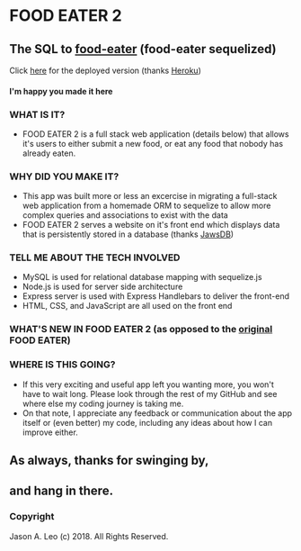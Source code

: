 # FOOD EATER 2
## The SQL to [food-eater](https://github.com/xezian/food-eater) (food-eater sequelized)
Click [here](https://vast-dawn-52952.herokuapp.com/) for the deployed version (thanks [Heroku](https://www.heroku.com/home))
#### I'm happy you made it here
### WHAT IS IT?
* FOOD EATER 2 is a full stack web application (details below) that allows it's users to either submit a new food, or eat any food that nobody has already eaten.
### WHY DID YOU MAKE IT?
* This app was built more or less an excercise in migrating a full-stack web application from a homemade ORM to sequelize to allow more complex queries and associations to exist with the data
* FOOD EATER 2 serves a website on it's front end which displays data that is persistently stored in a database (thanks [JawsDB](https://www.jawsdb.com/))
### TELL ME ABOUT THE TECH INVOLVED
* MySQL is used for relational database mapping with sequelize.js
* Node.js is used for server side architecture
* Express server is used with Express Handlebars to deliver the front-end
* HTML, CSS, and JavaScript are all used on the front end
### WHAT'S NEW IN FOOD EATER 2 (as opposed to the [original](https://serene-lowlands-69590.herokuapp.com/) FOOD EATER)
### WHERE IS THIS GOING?
* If this very exciting and useful app left you wanting more, you won't have to wait long. Please look through the rest of my GitHub and see where else my coding journey is taking me.
* On that note, I appreciate any feedback or communication about the app itself or (even better) my code, including any ideas about how I can improve either.
## As always, thanks for swinging by, 
## and hang in there.
### Copyright
Jason A. Leo (c) 2018. All Rights Reserved.